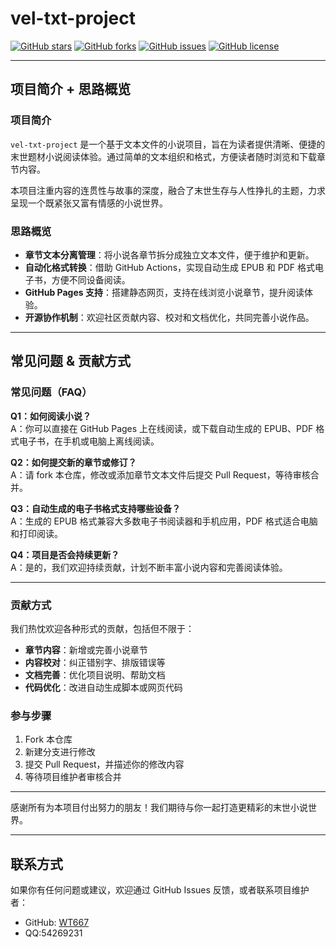 # vel-txt-project

[![GitHub stars](https://img.shields.io/github/stars/WT667/vel-txt-project?style=social)](https://github.com/WT667/vel-txt-project/stargazers)
[![GitHub forks](https://img.shields.io/github/forks/WT667/vel-txt-project?style=social)](https://github.com/WT667/vel-txt-project/network/members)
[![GitHub issues](https://img.shields.io/github/issues/WT667/vel-txt-project)](https://github.com/WT667/vel-txt-project/issues)
[![GitHub license](https://img.shields.io/github/license/WT667/vel-txt-project)](https://github.com/WT667/vel-txt-project/blob/main/LICENSE)

---

## 项目简介 + 思路概览

### 项目简介

`vel-txt-project` 是一个基于文本文件的小说项目，旨在为读者提供清晰、便捷的末世题材小说阅读体验。通过简单的文本组织和格式，方便读者随时浏览和下载章节内容。

本项目注重内容的连贯性与故事的深度，融合了末世生存与人性挣扎的主题，力求呈现一个既紧张又富有情感的小说世界。

### 思路概览

- **章节文本分离管理**：将小说各章节拆分成独立文本文件，便于维护和更新。  
- **自动化格式转换**：借助 GitHub Actions，实现自动生成 EPUB 和 PDF 格式电子书，方便不同设备阅读。  
- **GitHub Pages 支持**：搭建静态网页，支持在线浏览小说章节，提升阅读体验。  
- **开源协作机制**：欢迎社区贡献内容、校对和文档优化，共同完善小说作品。

---

## 常见问题 & 贡献方式

### 常见问题（FAQ）

**Q1：如何阅读小说？**  
A：你可以直接在 GitHub Pages 上在线阅读，或下载自动生成的 EPUB、PDF 格式电子书，在手机或电脑上离线阅读。

**Q2：如何提交新的章节或修订？**  
A：请 fork 本仓库，修改或添加章节文本文件后提交 Pull Request，等待审核合并。

**Q3：自动生成的电子书格式支持哪些设备？**  
A：生成的 EPUB 格式兼容大多数电子书阅读器和手机应用，PDF 格式适合电脑和打印阅读。

**Q4：项目是否会持续更新？**  
A：是的，我们欢迎持续贡献，计划不断丰富小说内容和完善阅读体验。

---

### 贡献方式

我们热忱欢迎各种形式的贡献，包括但不限于：

- **章节内容**：新增或完善小说章节  
- **内容校对**：纠正错别字、排版错误等  
- **文档完善**：优化项目说明、帮助文档  
- **代码优化**：改进自动生成脚本或网页代码

### 参与步骤

1. Fork 本仓库  
2. 新建分支进行修改  
3. 提交 Pull Request，并描述你的修改内容  
4. 等待项目维护者审核合并

---

感谢所有为本项目付出努力的朋友！我们期待与你一起打造更精彩的末世小说世界。

---

## 联系方式

如果你有任何问题或建议，欢迎通过 GitHub Issues 反馈，或者联系项目维护者：  
- GitHub: [WT667](https://github.com/WT667)  
- QQ:54269231

